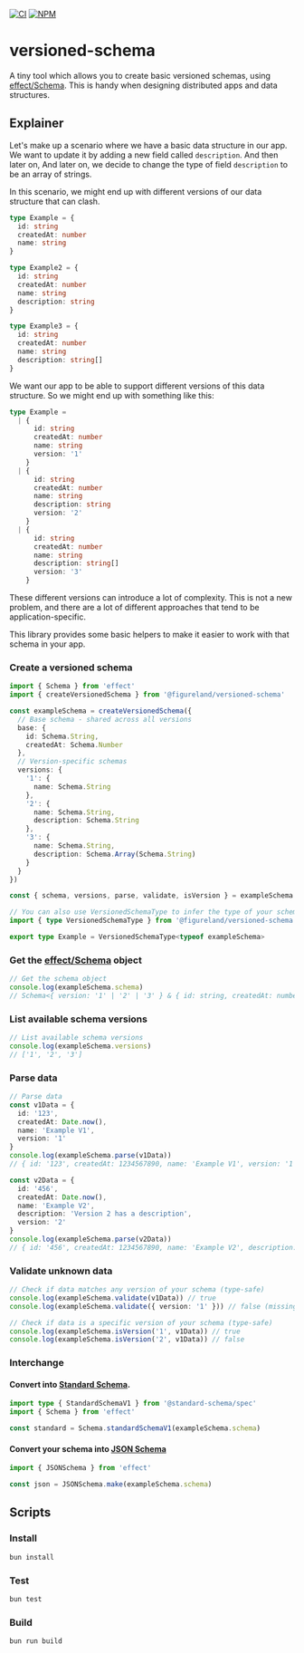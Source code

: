 [![CI](https://github.com/figureland/versioned-schema/actions/workflows/ci.yml/badge.svg)](https://github.com/figureland/versioned-schema/actions/workflows/ci.yml)
[![NPM](https://img.shields.io/npm/v/@figureland/versioned-schema?color=40bd5c)](https://img.shields.io/npm/v/@figureland/versioned-schema?color=40bd5c)

# versioned-schema

A tiny tool which allows you to create basic versioned schemas, using [effect/Schema](https://effect.website/docs/schema/introduction/). This is handy when designing distributed apps and data structures.

## Explainer

Let's make up a scenario where we have a basic data structure in our app. We want to update it by adding a new field called `description`. And then later on, And later on, we decide to change the type of field `description` to be an array of strings.

In this scenario, we might end up with different versions of our data structure that can clash.

```ts
type Example = {
  id: string
  createdAt: number
  name: string
}

type Example2 = {
  id: string
  createdAt: number
  name: string
  description: string
}

type Example3 = {
  id: string
  createdAt: number
  name: string
  description: string[]
}
```

We want our app to be able to support different versions of this data structure. So we might end up with something like this:

```ts
type Example =
  | {
      id: string
      createdAt: number
      name: string
      version: '1'
    }
  | {
      id: string
      createdAt: number
      name: string
      description: string
      version: '2'
    }
  | {
      id: string
      createdAt: number
      name: string
      description: string[]
      version: '3'
    }
```

These different versions can introduce a lot of complexity. This is not a new problem, and there are a lot of different approaches that tend to be application-specific.

This library provides some basic helpers to make it easier to work with that schema in your app.

### Create a versioned schema

```ts
import { Schema } from 'effect'
import { createVersionedSchema } from '@figureland/versioned-schema'

const exampleSchema = createVersionedSchema({
  // Base schema - shared across all versions
  base: {
    id: Schema.String,
    createdAt: Schema.Number
  },
  // Version-specific schemas
  versions: {
    '1': {
      name: Schema.String
    },
    '2': {
      name: Schema.String,
      description: Schema.String
    },
    '3': {
      name: Schema.String,
      description: Schema.Array(Schema.String)
    }
  }
})

const { schema, versions, parse, validate, isVersion } = exampleSchema

// You can also use VersionedSchemaType to infer the type of your schema
import { type VersionedSchemaType } from '@figureland/versioned-schema'

export type Example = VersionedSchemaType<typeof exampleSchema>
```

### Get the [effect/Schema](https://effect.website/docs/schema/introduction/) object

```ts
// Get the schema object
console.log(exampleSchema.schema)
// Schema<{ version: '1' | '2' | '3' } & { id: string, createdAt: number } & ...>
```

### List available schema versions

```ts
// List available schema versions
console.log(exampleSchema.versions)
// ['1', '2', '3']
```

### Parse data

```ts
// Parse data
const v1Data = {
  id: '123',
  createdAt: Date.now(),
  name: 'Example V1',
  version: '1'
}
console.log(exampleSchema.parse(v1Data))
// { id: '123', createdAt: 1234567890, name: 'Example V1', version: '1' }

const v2Data = {
  id: '456',
  createdAt: Date.now(),
  name: 'Example V2',
  description: 'Version 2 has a description',
  version: '2'
}
console.log(exampleSchema.parse(v2Data))
// { id: '456', createdAt: 1234567890, name: 'Example V2', description: '...', version: '2' }
```

### Validate unknown data

```ts
// Check if data matches any version of your schema (type-safe)
console.log(exampleSchema.validate(v1Data)) // true
console.log(exampleSchema.validate({ version: '1' })) // false (missing required fields)

// Check if data is a specific version of your schema (type-safe)
console.log(exampleSchema.isVersion('1', v1Data)) // true
console.log(exampleSchema.isVersion('2', v1Data)) // false
```

### Interchange

#### Convert into [Standard Schema](<[StandardSchema](https://standardschema.dev/)>).

```ts
import type { StandardSchemaV1 } from '@standard-schema/spec'
import { Schema } from 'effect'

const standard = Schema.standardSchemaV1(exampleSchema.schema)
```

#### Convert your schema into [JSON Schema](https://json-schema.org/specification)

```ts
import { JSONSchema } from 'effect'

const json = JSONSchema.make(exampleSchema.schema)
```

## Scripts

### Install

```bash
bun install
```

### Test

```bash
bun test
```

### Build

```bash
bun run build
```
